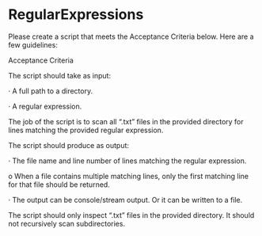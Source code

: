 # RegularExpressions
Please create a script that meets the Acceptance Criteria below. Here are a few guidelines: 

Acceptance Criteria 


The script should take as input: 

·         A full path to a directory. 

·         A regular expression. 

The job of the script is to scan all “.txt” files in the provided directory for lines matching the provided regular expression. 

The script should produce as output: 

·         The file name and line number of lines matching the regular expression. 

o    When a file contains multiple matching lines, only the first matching line for that file should be returned. 

·         The output can be console/stream output. Or it can be written to a file. 

The script should only inspect “.txt” files in the provided directory. It should not recursively scan subdirectories.

